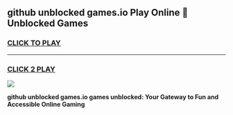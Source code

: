 
## github unblocked games.io Play Online 👋 Unblocked Games
<h3>
<a href="https://premium.freeplayer.one?title=github_unblocked_games.io&ref=19F">CLICK TO PLAY</a></h3>
<hr>

<h3>
<a href="https://premium.freeplayer.one?title=github_unblocked_games.io&ref=19F">CLICK 2 PLAY</a>
  
</h3>

<a href="https://premium.freeplayer.one?title=github_unblocked_games.io&ref=19F"><img src="https://clearcache.store/games.png"></a>


**github unblocked games.io games unblocked: Your Gateway to Fun and Accessible Online Gaming**
